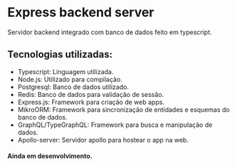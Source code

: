 <h1>Express backend server</h1>
<p>Servidor backend integrado com banco de dados feito em typescript.</p>
<h2>Tecnologias utilizadas:</h2>
<ul>
    <li>Typescript: Linguagem utilizada.</li>
    <li>Node.js: Utilizado para compilação.</li>
    <li>Postgresql: Banco de dados utilizado.</li>
    <li>Redis: Banco de dados para validação de sessão.</li>
    <li>Express.js: Framework para criação de web apps.</li>
    <li>MikroORM: Framework para sincronização de entidades e esquemas do banco de dados.</li>
    <li>GraphQL/TypeGraphQL: Framework para busca e manipulação de dados.</li>
    <li>Apollo-server: Servidor apollo para hostear o app na web.</li>
</ul>
<h4>Ainda em desenvolvimento.</h4>
